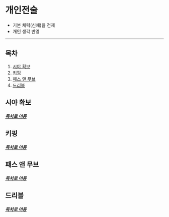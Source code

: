 개인전술
=====
* 기본 체력(신체)을 전제
* 개인 생각 반영
- - -
## 목차
1. [시야 확보](#시야-확보)
2. [키핑](#키핑)
3. [패스 앤 무브](#패스-앤-무브)
4. [드리블](#드리블)

## 시야 확보



##### [목차로 이동](#목차)

## 키핑



##### [목차로 이동](#목차)

## 패스 앤 무브



##### [목차로 이동](#목차)

## 드리블



##### [목차로 이동](#목차)

